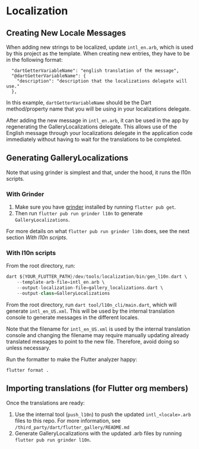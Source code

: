 # Localization

## Creating New Locale Messages

When adding new strings to be localized, update `intl_en.arb`, which
is used by this project as the template. When creating new entries, they
have to be in the following format:

```arb
  "dartGetterVariableName": "english translation of the message",
  "@dartGetterVariableName": {
    "description": "description that the localizations delegate will use."
  },
```

In this example, `dartGetterVariableName` should be the Dart method/property
name that you will be using in your localizations delegate.

After adding the new message in `intl_en.arb`, it can be used in the app by
regenerating the GalleryLocalizations delegate.
This allows use of the English message through your localizations delegate in
the application code immediately without having to wait for the translations
to be completed.

## Generating GalleryLocalizations

Note that using grinder is simplest and that, under the hood, it runs the l10n scripts.

### With Grinder

1. Make sure you have [grinder](https://pub.dev/packages/grinder) installed by
running `flutter pub get`.
2. Then run `flutter pub run grinder l10n` to generate `GalleryLocalizations`.

For more details on what `flutter pub run grinder l10n` does, see the next section
*With l10n scripts*.

### With l10n scripts
From the root directory, run:

```dart
dart ${YOUR_FLUTTER_PATH}/dev/tools/localization/bin/gen_l10n.dart \
    --template-arb-file=intl_en.arb \
    --output-localization-file=gallery_localizations.dart \
    --output-class=GalleryLocalizations
```

From the root directory, run `dart tool/l10n_cli/main.dart`, which
will generate `intl_en_US.xml`. This will be used by the internal translation
console to generate messages in the different locales.

Note that the filename for `intl_en_US.xml` is used by the internal
translation console and changing the filename may require manually updating
already translated messages to point to the new file. Therefore, avoid doing so
unless necessary.

Run the formatter to make the Flutter analyzer happy:
```
flutter format .
```

## Importing translations (for Flutter org members)

Once the translations are ready:

1. Use the internal tool (`push_l10n`) to push the updated `intl_<locale>.arb` files to this repo. For more information, see `/third_party/dart/flutter_gallery/README.md`
2. Generate GalleryLocalizations with the updated .arb files by running `flutter pub run grinder l10n`.
